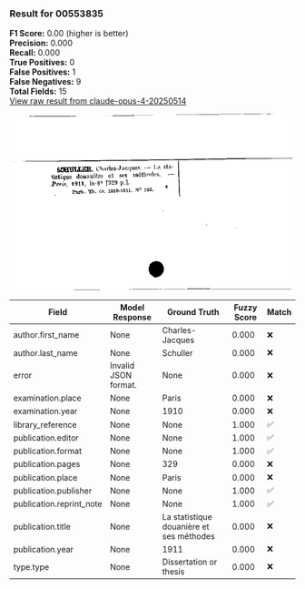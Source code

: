 ### Result for 00553835
**F1 Score:** 0.00 (higher is better)<br>**Precision:** 0.000<br>**Recall:** 0.000<br>**True Positives:** 0<br>**False Positives:** 1<br>**False Negatives:** 9<br>**Total Fields:** 15<br>[View raw result from claude-opus-4-20250514](https://github.com/RISE-UNIBAS/humanities_data_benchmark/blob/main/results/2025-09-02/T0147/request_T0147_00553835.json)

<img src="https://github.com/RISE-UNIBAS/humanities_data_benchmark/blob/main/benchmarks/zettelkatalog/images/00553835.jpg?raw=true" alt="00553835" width="600px">

| Field | Model Response | Ground Truth | Fuzzy Score | Match |
|-------|----------------|--------------|-------------|-------|
| author.first_name | None | Charles-Jacques | 0.000 | ❌ |
| author.last_name | None | Schuller | 0.000 | ❌ |
| error | Invalid JSON format. | None | 0.000 | ❌ |
| examination.place | None | Paris | 0.000 | ❌ |
| examination.year | None | 1910 | 0.000 | ❌ |
| library_reference | None | None | 1.000 | ✅ |
| publication.editor | None | None | 1.000 | ✅ |
| publication.format | None | None | 1.000 | ✅ |
| publication.pages | None | 329 | 0.000 | ❌ |
| publication.place | None | Paris | 0.000 | ❌ |
| publication.publisher | None | None | 1.000 | ✅ |
| publication.reprint_note | None | None | 1.000 | ✅ |
| publication.title | None | La statistique douanière et ses méthodes | 0.000 | ❌ |
| publication.year | None | 1911 | 0.000 | ❌ |
| type.type | None | Dissertation or thesis | 0.000 | ❌ |
